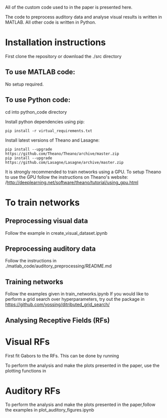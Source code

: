 All of the custom code used to in the paper is presented here. 

The code to preprocess  auditory data and analyse visual results is written in MATLAB. 
All other code is written in Python. 

# Installation instructions
First clone the repository or download the ./src directory

## To use MATLAB code:
No setup required. 

## To use Python code:

cd into python_code directory

Install python dependencies using pip:

	pip install -r virtual_requirements.txt

Install latest versions of Theano and Lasagne:

	pip install --upgrade https://github.com/Theano/Theano/archive/master.zip
	pip install --upgrade https://github.com/Lasagne/Lasagne/archive/master.zip

It is strongly recommended to train networks using a GPU.
To setup Theano to use the GPU follow the instructions on Theano's website: /http://deeplearning.net/software/theano/tutorial/using_gpu.html

# To train networks

## Preprocessing visual data

Follow the example in create_visual_dataset.ipynb

## Preprocessing auditory data

Follow the instructions in ./matlab_code/auditory_preprocessing/README.md

## Training networks

Follow the examples given in train_networks.ipynb
If you would like to perform a grid search over hyperparameters, try out the package in https://github.com/yossing/ditributed_grid_search/

## Analysing Receptive Fields (RFs)

# Visual RFs
First fit Gabors to the RFs. This can be done by running [](./matlab_code/visual_analysis/fitGabors.m)

To perform the analysis and make the plots presented in the paper, use the plotting functions in [](./matlab_code/visual_analysis/)

# Auditory RFs
To perform the analysis and make the plots presented in the paper,follow the examples in plot_auditory_figures.ipynb
